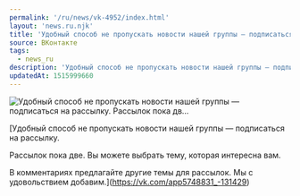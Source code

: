 ```yaml
---
permalink: '/ru/news/vk-4952/index.html'
layout: 'news.ru.njk'
title: 'Удобный способ не пропускать новости нашей группы — подписаться на рассылку.   Рассылок пока дв…'
source: ВКонтакте
tags:
  - news_ru
description: 'Удобный способ не пропускать новости нашей группы — подписаться на рассылку.   Рассылок пока дв…'
updatedAt: 1515999660
---
```

![Удобный способ не пропускать новости нашей группы — подписаться на рассылку.   Рассылок пока дв…](https://sun9-7.userapi.com/c830408/v830408597/4a5cb/u9henJcOBeI.jpg)

[Удобный способ не пропускать новости нашей группы — подписаться на рассылку. 

Рассылок пока две. Вы можете выбрать тему, которая интересна вам. 

В комментариях предлагайте другие темы для рассылок. Мы с удовольствием добавим.](https://vk.com/app5748831_-131429)
